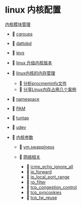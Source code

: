 # linux 内核配置

[内核模块管理](001%20shell自动化运维/shell%20命令手册/内核模块管理.md)

- 📄 [cgroups](linux%20内核配置/cgroups.md)
- 📄 [dattobd](linux%20内核配置/dattobd.md)
- 📄 [ipvs](linux%20内核配置/ipvs.md)
- 📄 [linux 升级内核版本](linux%20内核配置/linux%20升级内核版本.md)
- 📑 [linux内核的内存管理](linux%20内核配置/linux内核的内存管理.md)

  - 📄 [分析procmeminfo文件](linux%20内核配置/linux内核的内存管理/分析procmeminfo文件.md)
  - 📄 [分享Linux内存占用几个案例](linux%20内核配置/linux内核的内存管理/分享Linux内存占用几个案例.md)
- 📄 [namespace](linux%20内核配置/namespace.md)
- 📄 [PAM](linux%20内核配置/PAM.md)
- 📄 [tuntap](linux%20内核配置/tuntap.md)
- 📄 [udev](linux%20内核配置/udev.md)
- 📑 [内核参数](linux%20内核配置/内核参数.md)

  - 📄 [vm.swappiness](linux%20内核配置/内核参数/vm.swappiness.md)
  - 📑 [网络相关](linux%20内核配置/内核参数/网络相关.md)

    - 📄 [icmp_echo_ignore_all](linux%20内核配置/内核参数/网络相关/icmp_echo_ignore_all.md)
    - 📄 [ip_forward](linux%20内核配置/内核参数/网络相关/ip_forward.md)
    - 📄 [ip_local_port_range](linux%20内核配置/内核参数/网络相关/ip_local_port_range.md)
    - 📄 [rp_filter](linux%20内核配置/内核参数/网络相关/rp_filter.md)
    - 📄 [tcp_congestion_control](linux%20内核配置/内核参数/网络相关/tcp_congestion_control.md)
    - 📄 [tcp_syncookies](linux%20内核配置/内核参数/网络相关/tcp_syncookies.md)
    - 📄 [tcp_tw_reuse](linux%20内核配置/内核参数/网络相关/tcp_tw_reuse.md)

‍
